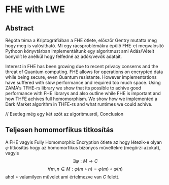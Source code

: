 # FHE with LWE

## Abstract

Régóta téma a Kriptográfiában a FHE ötlete, előszőr Gentry mutatta meg hogy meg is valósítható. Mi egy rácsproblémákra épülő FHE-et megvalósító Pythoon könyvtárban implementáltunk egy algoritmust ami Adás/Vételt bonyolít le anélkül hogy felfedné az adók/vevők adatait.

Interest in FHE has been growing due to recent privacy conserns and the threat of Quantum computing. FHE allows for operations on encrypted data while being secure, even Quantum resistante. However implementations have suffered with slow performance and required too much space. Using ZAMA's TFHE-rs library we show that its possible to achive good performance with FHE librarys and also outline while FHE is important and how THFE achives full homomorphism. We show how we implemented a Dark Market algorithm in THFE-rs and 
what runtimes we could achive.

// Esetleg még egy két szót az algoritmusról, Conclusion

## Teljesen homomorfikus titkosítás

A FHE vagyis Fully Homomorphic Encryption ötlete az hogy létezik-e olyan $\varphi$ titkosítás hogy az homomorfikus bizonyos műveltekre (megőrzi azokat), vagyis
$$ \exists \varphi : M \to C  $$
$$ \forall m,n \in M: \varphi(m \circ n) = \varphi(m) \circ \varphi(n) $$
ahol $\circ$ valamilyen művelet ami értelmezve van $C$ felett.